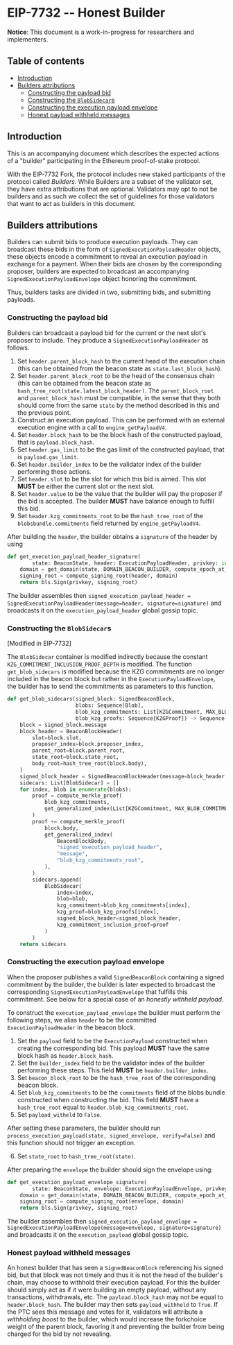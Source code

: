 # EIP-7732 -- Honest Builder

**Notice**: This document is a work-in-progress for researchers and implementers.

## Table of contents

<!-- TOC -->
<!-- START doctoc generated TOC please keep comment here to allow auto update -->
<!-- DON'T EDIT THIS SECTION, INSTEAD RE-RUN doctoc TO UPDATE -->

- [Introduction](#introduction)
- [Builders attributions](#builders-attributions)
  - [Constructing the payload bid](#constructing-the-payload-bid)
  - [Constructing the `BlobSidecar`s](#constructing-the-blobsidecars)
  - [Constructing the execution payload envelope](#constructing-the-execution-payload-envelope)
  - [Honest payload withheld messages](#honest-payload-withheld-messages)

<!-- END doctoc generated TOC please keep comment here to allow auto update -->
<!-- /TOC -->

## Introduction

This is an accompanying document which describes the expected actions of a "builder" participating in the Ethereum proof-of-stake protocol.

With the EIP-7732 Fork, the protocol includes new staked participants of the protocol called *Builders*. While Builders are a subset of the validator set, they have extra attributions that are optional. Validators may opt to not be builders and as such we collect the set of guidelines for those validators that want to act as builders in this document.

## Builders attributions

Builders can submit bids to produce execution payloads. They can broadcast these bids in the form of `SignedExecutionPayloadHeader` objects, these objects encode a commitment to reveal an execution payload in exchange for a payment. When their bids are chosen by the corresponding proposer, builders are expected to broadcast an accompanying `SignedExecutionPayloadEnvelope` object honoring the commitment.

Thus, builders tasks are divided in two, submitting bids, and submitting payloads.

### Constructing the payload bid

Builders can broadcast a payload bid for the current or the next slot's proposer to include. They produce a `SignedExecutionPayloadHeader` as follows.

1. Set `header.parent_block_hash` to the current head of the execution chain (this can be obtained from the beacon state as `state.last_block_hash`).
2. Set `header.parent_block_root` to be the head of the consensus chain (this can be obtained from the beacon state as `hash_tree_root(state.latest_block_header)`. The `parent_block_root` and `parent_block_hash` must be compatible, in the sense that they both should come from the same `state` by the method described in this and the previous point.
3. Construct an execution payload. This can be performed with an external execution engine with a call to `engine_getPayloadV4`.
4. Set `header.block_hash` to be the block hash of the constructed payload, that is `payload.block_hash`.
5. Set `header.gas_limit` to be the gas limit of the constructed payload, that is `payload.gas_limit`.
6. Set `header.builder_index` to be the validator index of the builder performing these actions.
7. Set `header.slot`  to be the slot for which this bid is aimed. This slot **MUST** be either the current slot or the next slot.
8. Set `header.value` to be the value that the builder will pay the proposer if the bid is accepted. The builder **MUST** have balance enough to fulfill this bid.
9. Set `header.kzg_commitments_root` to be the `hash_tree_root`  of the `blobsbundle.commitments`  field returned by `engine_getPayloadV4`.

After building the `header`, the builder obtains a `signature` of the header by using

```python
def get_execution_payload_header_signature(
        state: BeaconState, header: ExecutionPayloadHeader, privkey: int) -> BLSSignature:
    domain = get_domain(state, DOMAIN_BEACON_BUILDER, compute_epoch_at_slot(header.slot))
    signing_root = compute_signing_root(header, domain)
    return bls.Sign(privkey, signing_root)
```

The builder assembles then `signed_execution_payload_header = SignedExecutionPayloadHeader(message=header, signature=signature)` and broadcasts it on the `execution_payload_header` global gossip topic.

### Constructing the `BlobSidecar`s

[Modified in EIP-7732]

The `BlobSidecar` container is modified indirectly because the constant `KZG_COMMITMENT_INCLUSION_PROOF_DEPTH` is modified. The function `get_blob_sidecars` is modified because the KZG commitments are no longer included in the beacon block but rather in the `ExecutionPayloadEnvelope`, the builder has to send the commitments as parameters to this function.

```python
def get_blob_sidecars(signed_block: SignedBeaconBlock,
                      blobs: Sequence[Blob],
                      blob_kzg_commitments: List[KZGCommitment, MAX_BLOB_COMMITMENTS_PER_BLOCK],
                      blob_kzg_proofs: Sequence[KZGProof]) -> Sequence[BlobSidecar]:
    block = signed_block.message
    block_header = BeaconBlockHeader(
        slot=block.slot,
        proposer_index=block.proposer_index,
        parent_root=block.parent_root,
        state_root=block.state_root,
        body_root=hash_tree_root(block.body),
    )
    signed_block_header = SignedBeaconBlockHeader(message=block_header, signature=signed_block.signature)
    sidecars: List[BlobSidecar] = []
    for index, blob in enumerate(blobs):
        proof = compute_merkle_proof(
            blob_kzg_commitments,
            get_generalized_index(List[KZGCommitment, MAX_BLOB_COMMITMENTS_PER_BLOCK], index),
        )
        proof += compute_merkle_proof(
            block.body,
            get_generalized_index(
                BeaconBlockBody,
                "signed_execution_payload_header",
                "message",
                "blob_kzg_commitments_root",
            ),
        )
        sidecars.append(
            BlobSidecar(
                index=index,
                blob=blob,
                kzg_commitment=blob_kzg_commitments[index],
                kzg_proof=blob_kzg_proofs[index],
                signed_block_header=signed_block_header,
                kzg_commitment_inclusion_proof=proof
            )
        )
    return sidecars
```

### Constructing the execution payload envelope

When the proposer publishes a valid `SignedBeaconBlock` containing a signed commitment by the builder, the builder is later expected to broadcast the corresponding `SignedExecutionPayloadEnvelope`  that fulfills this commitment. See below for a special case of an *honestly withheld payload*.

To construct the `execution_payload_envelope` the builder must perform the following steps, we alias `header` to be the committed `ExecutionPayloadHeader` in the beacon block.

1. Set the `payload` field to be the `ExecutionPayload` constructed when creating the corresponding bid. This payload **MUST** have the same block hash as `header.block_hash`.
2. Set the `builder_index` field to be the validator index of the builder performing these steps. This field **MUST** be `header.builder_index`.
3. Set `beacon_block_root` to be the `hash_tree_root` of the corresponding beacon block.
4. Set `blob_kzg_commitments` to be the `commitments` field of the blobs bundle constructed when constructing the bid. This field **MUST** have a `hash_tree_root` equal to `header.blob_kzg_commitments_root`.
5. Set `payload_witheld` to `False`.

After setting these parameters, the builder should run `process_execution_payload(state, signed_envelope, verify=False)` and this function should not trigger an exception.

6. Set `state_root` to `hash_tree_root(state)`.

After preparing the `envelope` the builder should sign the envelope using:

```python
def get_execution_payload_envelope_signature(
        state: BeaconState, envelope: ExecutionPayloadEnvelope, privkey: int) -> BLSSignature:
    domain = get_domain(state, DOMAIN_BEACON_BUILDER, compute_epoch_at_slot(state.slot))
    signing_root = compute_signing_root(envelope, domain)
    return bls.Sign(privkey, signing_root)
```

The builder assembles then `signed_execution_payload_envelope = SignedExecutionPayloadEnvelope(message=envelope, signature=signature)` and broadcasts it on the `execution_payload` global gossip topic.

### Honest payload withheld messages

An honest builder that has seen a `SignedBeaconBlock` referencing his signed bid, but that block was not timely and thus it is not the head of the builder's chain, may choose to withhold their execution payload. For this the builder should simply act as if it were building an empty payload, without any transactions, withdrawals, etc. The `payload.block_hash` may not be equal to `header.block_hash`. The builder may then sets `payload_withheld` to `True`. If the PTC sees this message and votes for it, validators will attribute a *withholding boost* to the builder, which would increase the forkchoice weight of the parent block, favoring it and preventing the builder from being charged for the bid by not revealing.
